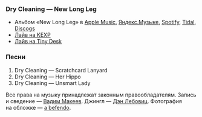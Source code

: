 ### Dry Cleaning — New Long Leg

- Альбом «New Long Leg» в
	[Apple Music](https://music.apple.com/album/1549505079),
	[Яндекс.Музыке](https://music.yandex.ru/album/14554923),
	[Spotify](https://open.spotify.com/album/4oNy189uvEgnJKNLsWx9Zz),
	[Tidal](https://tidal.com/browse/album/176698678),
	[Discogs](https://www.discogs.com/master/2051947)
- [Лайв на KEXP](https://youtu.be/_R4LoTn9mYE)
- [Лайв на Tiny Desk](https://youtu.be/Xdv9whWY-ZY)

### Песни

1. Dry Cleaning — Scratchcard Lanyard
2. Dry Cleaning — Her Hippo
3. Dry Cleaning — Unsmart Lady

Все права на музыку принадлежат законным правообладателям.
Запись и сведение — [Вадим Макеев](https://twitter.com/pepelsbey).
Джингл — [Дэн Лебовиц](https://www.youtube.com/channel/UC38A5qHrlc_Zgua7vL4b96w).
Фотография на обложке — [a befendo](https://unsplash.com/photos/oftroN2AG6g).
